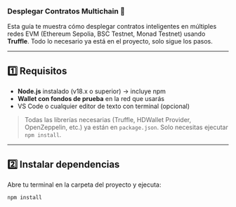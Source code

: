 

### Desplegar Contratos Multichain 🚀

Esta guía te muestra cómo desplegar contratos inteligentes en múltiples redes EVM (Ethereum Sepolia, BSC Testnet, Monad Testnet) usando **Truffle**. Todo lo necesario ya está en el proyecto, solo sigue los pasos.

---

## 1️⃣ Requisitos

- **Node.js** instalado (v18.x o superior) → incluye npm  
- **Wallet con fondos de prueba** en la red que usarás  
- VS Code o cualquier editor de texto con terminal (opcional)

> Todas las librerías necesarias (Truffle, HDWallet Provider, OpenZeppelin, etc.) ya están en `package.json`. Solo necesitas ejecutar `npm install`.

---

## 2️⃣ Instalar dependencias

Abre tu terminal en la carpeta del proyecto y ejecuta:

```bash
npm install
